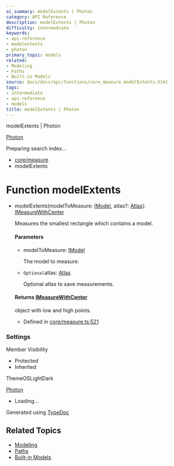 ```yaml
---
ai_summary: modelExtents | Photon
category: API Reference
description: modelExtents | Photon
difficulty: intermediate
keywords:
- api-reference
- modelextents
- photon
primary_topic: models
related:
- Modeling
- Paths
- Built-in Models
source: docs/docs/api/functions/core_measure.modelExtents.html
tags:
- intermediate
- api-reference
- models
title: modelExtents | Photon
---
```

modelExtents | Photon

[Photon](../index.md)




Preparing search index...

* [core/measure](../modules/core_measure.md)
* modelExtents

# Function modelExtents

* modelExtents(modelToMeasure: [IModel](../interfaces/core_schema.IModel.md), atlas?: [Atlas](../classes/core_measure.Atlas.md)): [IMeasureWithCenter](../interfaces/core_core.IMeasureWithCenter.md)

  Measures the smallest rectangle which contains a model.

  #### Parameters

  + modelToMeasure: [IModel](../interfaces/core_schema.IModel.md)

    The model to measure.
  + `Optional`atlas: [Atlas](../classes/core_measure.Atlas.md)

    Optional atlas to save measurements.

  #### Returns [IMeasureWithCenter](../interfaces/core_core.IMeasureWithCenter.md)

  object with low and high points.

  + Defined in [core/measure.ts:521](https://github.com/mwhite454/photon/blob/main/packages/photon/src/core/measure.ts#L521)

### Settings

Member Visibility

* Protected
* Inherited

ThemeOSLightDark

[Photon](../index.md)

* Loading...

Generated using [TypeDoc](https://typedoc.org/)

## Related Topics

- [Modeling](../index.md)
- [Paths](../index.md)
- [Built-in Models](../index.md)
